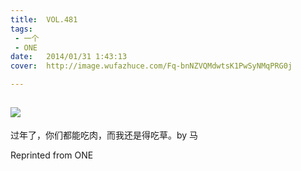 ```yaml
---
title:	VOL.481
tags:
 - 一个
 - ONE
date:	2014/01/31 1:43:13
cover:	http://image.wufazhuce.com/Fq-bnNZVQMdwtsK1PwSyNMqPRG0j

---
```

![](http://image.wufazhuce.com/Fq-bnNZVQMdwtsK1PwSyNMqPRG0j)
---

过年了，你们都能吃肉，而我还是得吃草。by 马
 
Reprinted from ONE
